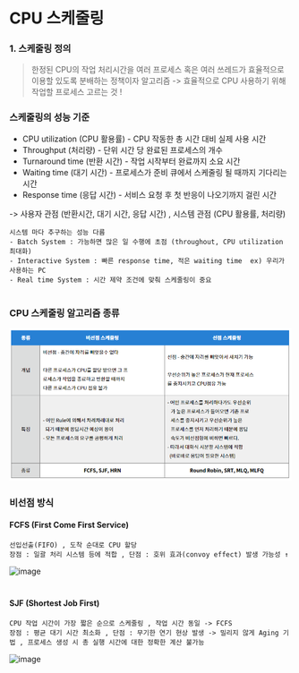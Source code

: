CPU 스케줄링
========================
### 1. 스케줄링 정의
> 한정된 CPU의 작업 처리시간을 여러 프로세스 혹은 여러 쓰레드가 효율적으로 이용할 있도록 분배하는 정책이자 알고리즘 -> 효율적으로 CPU 사용하기 위해 작업할 프로세스 고르는 것 !

### 스케줄링의 성능 기준 
- CPU utilization (CPU 활용률) - CPU 작동한 총 시간 대비 실제 사용 시간
- Throughput (처리량) - 단위 시간 당 완료된 프로세스의 개수
- Turnaround time (반환 시간) - 작업 시작부터 완료까지 소요 시간
- Waiting time (대기 시간) - 프로세스가 준비 큐에서 스케줄링 될 때까지 기다리는 시간
- Response time (응답 시간) - 서비스 요청 후 첫 반응이 나오기까지 걸린 시간

-> 사용자 관점 (반환시간, 대기 시간, 응답 시간) , 시스템 관점 (CPU 활용률, 처리량)

```
시스템 마다 추구하는 성능 다름
- Batch System : 가능하면 많은 일 수행에 초점 (throughout, CPU utilization 최대화)
- Interactive System : 빠른 response time, 적은 waiting time  ex) 우리가 사용하는 PC
- Real time System : 시간 제약 조건에 맞춰 스케줄링이 중요
```

#

### CPU 스케줄링 알고리즘 종류

![image](img\선점비선점스케줄링.PNG)

### 비선점 방식

#### FCFS (First Come First Service)

```
선입선출(FIFO) , 도착 순대로 CPU 할당
장점 : 일괄 처리 시스템 등에 적합 , 단점 : 호위 효과(convoy effect) 발생 가능성 ↑
```


![image](https://media.vlpt.us/images/yerin4847/post/b0487918-7782-43be-bbfa-ce360c81af88/image.png)

#

#### SJF (Shortest Job First)
```
CPU 작업 시간이 가장 짧은 순으로 스케줄링 , 작업 시간 동일 -> FCFS
장점 : 평균 대기 시간 최소화 , 단점 : 무기한 연기 현상 발생 -> 밀리지 않게 Aging 기법 , 프로세스 생성 시 총 실행 시간에 대한 정확한 계산 불가능
```

![image](https://media.vlpt.us/images/yerin4847/post/b0487918-7782-43be-bbfa-ce360c81af88/image.png)



